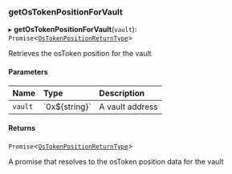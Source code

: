 ### getOsTokenPositionForVault

▸ **getOsTokenPositionForVault**(`vault`): `Promise`\<[`OsTokenPositionReturnType`](../../../interfaces/OsTokenPositionReturnType.md)\>

Retrieves the osToken position for the vault

#### Parameters

| Name | Type | Description |
| :------ | :------ | :------ |
| `vault` | \`0x$\{string}\` | A vault address |

#### Returns

`Promise`\<[`OsTokenPositionReturnType`](../../../interfaces/OsTokenPositionReturnType.md)\>

A promise that resolves to the osToken position data for the vault